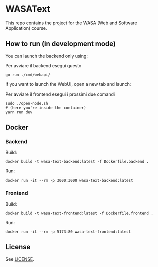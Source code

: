 # WASAText

This repo contains the project for the WASA (Web and Software Application) course.

## How to run (in development mode)

You can launch the backend only using:

Per avviare il backend esegui questo
```shell 
go run ./cmd/webapi/
```

If you want to launch the WebUI, open a new tab and launch:

Per avviare il frontend esegui i prossimi due comandi
```shell
sudo ./open-node.sh
# (here you're inside the container)
yarn run dev
```

## Docker
### Backend
Build:
```shell
docker build -t wasa-text-backend:latest -f Dockerfile.backend .
```
Run:
```shell
docker run -it --rm -p 3000:3000 wasa-text-backend:latest
```
### Frontend
Build:
```shell
docker build -t wasa-text-frontend:latest -f Dockerfile.frontend .
```
Run:
```shell
docker run -it --rm -p 5173:80 wasa-text-frontend:latest
```
## License

See [LICENSE](LICENSE).
